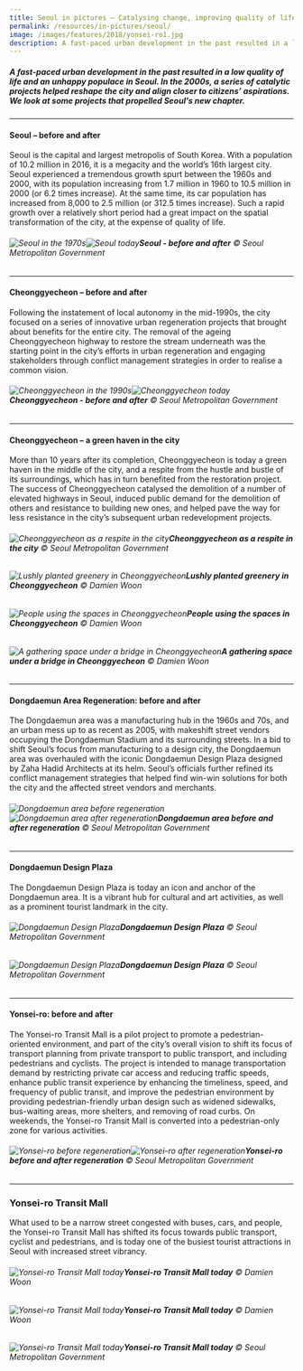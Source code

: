 ```yaml
---
title: Seoul in pictures — Catalysing change, improving quality of life
permalink: /resources/in-pictures/seoul/
image: /images/features/2018/yonsei-ro1.jpg
description: A fast-paced urban development in the past resulted in a low quality of life and an unhappy populace in Seoul. In the 2000s, a series of catalytic projects helped reshape the city and align closer to citizens’ aspirations. We look at some projects that propelled Seoul's new chapter.
---
```


##### A fast-paced urban development in the past resulted in a low quality of life and an unhappy populace in Seoul. In the 2000s, a series of catalytic projects helped reshape the city and align closer to citizens’ aspirations. We look at some projects that propelled Seoul's new chapter.

---

#### **Seoul – before and after**

Seoul is the capital and largest metropolis of South Korea. With a population of 10.2 million in 2016, it is a megacity and the world’s 16th largest city. Seoul experienced a tremendous growth spurt between the 1960s and 2000, with its population increasing from 1.7 million in 1960 to 10.5 million in 2000 (or 6.2 times increase). At the same time, its car population has increased from 8,000 to 2.5 million (or 312.5 times increase). Such a rapid growth over a relatively short period had a great impact on the spatial transformation of the city, at the expense of quality of life.

###### ![Seoul in the 1970s](/images/features/2018/seoul-before.jpg/)![Seoul today](/images/features/2018/seoul-after.jpg/)**Seoul - before and after** © Seoul Metropolitan Government

---

#### **Cheonggyecheon – before and after**

Following the instatement of local autonomy in the mid-1990s, the city focused on a series of innovative urban regeneration projects that brought about benefits for the entire city. The removal of the ageing Cheonggyecheon highway to restore the stream underneath was the starting point in the city’s efforts in urban regeneration and engaging stakeholders through conflict management strategies in order to realise a common vision.

###### ![Cheonggyecheon in the 1990s](/images/features/2018/cheonggyecheon-before.jpg/)![Cheonggyecheon today](/images/features/2018/cheonggyecheon-after.jpg/)**Cheonggyecheon - before and after** © Seoul Metropolitan Government

---

#### **Cheonggyecheon – a green haven in the city**

More than 10 years after its completion, Cheonggyecheon is today a green haven in the middle of the city, and a respite from the hustle and bustle of its surroundings, which has in turn benefited from the restoration project. The success of Cheonggyecheon catalysed the demolition of a number of elevated highways in Seoul, induced public demand for the demolition of others and resistance to building new ones, and helped pave the way for less resistance in the city’s subsequent urban redevelopment projects.

###### ![Cheonggyecheon as a respite in the city](/images/features/2018/cheonggyecheong1.jpg/)**Cheonggyecheon as a respite in the city** © Seoul Metropolitan Government

###### ![Lushly planted greenery in Cheonggyecheon](/images/features/2018/cheonggyecheon2.jpg/)**Lushly planted greenery in Cheonggyecheon** © Damien Woon

###### ![People using the spaces in Cheonggyecheon](/images/features/2018/cheonggyecheon3.jpg/)**People using the spaces in Cheonggyecheon** © Damien Woon

###### ![A gathering space under a bridge in Cheonggyecheon](/images/features/2018/cheonggyecheon4.jpg/)**A gathering space under a bridge in Cheonggyecheon** © Damien Woon

---

#### **Dongdaemun Area Regeneration: before and after**

The Dongdaemun area was a manufacturing hub in the 1960s and 70s, and an urban mess up to as recent as 2005, with makeshift street vendors occupying the Dongdaemun Stadium and its surrounding streets. In a bid to shift Seoul’s focus from manufacturing to a design city, the Dongdaemun area was overhauled with the iconic Dongdaemun Design Plaza designed by Zaha Hadid Architects at its helm. Seoul’s officials further refined its conflict management strategies that helped find win-win solutions for both the city and the affected street vendors and merchants.

###### ![Dongdaemun area before regeneration](/images/features/2018/dongdaemun-before.jpg/)![Dongdaemun area after regeneration](/images/features/2018/dongdaemun-after.jpg/)**Dongdaemun area before and after regeneration** © Seoul Metropolitan Government

---

#### **Dongdaemun Design Plaza**

The Dongdaemun Design Plaza is today an icon and anchor of the Dongdaemun area. It is a vibrant hub for cultural and art activities, as well as a prominent tourist landmark in the city.

###### ![Dongdaemun Design Plaza](/images/features/2018/ddp1.jpg/)**Dongdaemun Design Plaza** © Seoul Metropolitan Government

###### ![Dongdaemun Design Plaza](/images/features/2018/ddp2.jpg/)**Dongdaemun Design Plaza** © Seoul Metropolitan Government

---

#### **Yonsei-ro: before and after**

The Yonsei-ro Transit Mall is a pilot project to promote a pedestrian-oriented environment, and part of the city’s overall vision to shift its focus of transport planning from private transport to public transport, and including pedestrians and cyclists. The project is intended to manage transportation demand by restricting private car access and reducing traffic speeds, enhance public transit experience by enhancing the timeliness, speed, and frequency of public transit, and improve the pedestrian environment by providing pedestrian-friendly urban design such as widened sidewalks, bus-waiting areas, more shelters, and removing of road curbs. On weekends, the Yonsei-ro Transit Mall is converted into a pedestrian-only zone for various activities.

###### ![Yonsei-ro before regeneration](/images/features/2018/yonsei-ro-before.jpg/)![Yonsei-ro after regeneration](/images/features/2018/yonsei-ro-after.jpg/)**Yonsei-ro before and after regeneration** © Seoul Metropolitan Government

---

### **Yonsei-ro Transit Mall**

What used to be a narrow street congested with buses, cars, and people, the Yonsei-ro Transit Mall has shifted its focus towards public transport, cyclist and pedestrians, and is today one of the busiest tourist attractions in Seoul with increased street vibrancy.

###### ![Yonsei-ro Transit Mall today](/images/features/2018/yonsei-ro1.jpg/)**Yonsei-ro Transit Mall today** © Damien Woon

###### ![Yonsei-ro Transit Mall today](/images/features/2018/yonsei-ro2.jpg/)**Yonsei-ro Transit Mall today** © Damien Woon

###### ![Yonsei-ro Transit Mall today](/images/features/2018/yonsei-ro3.jpg/)**Yonsei-ro Transit Mall today** © Seoul Metropolitan Government
